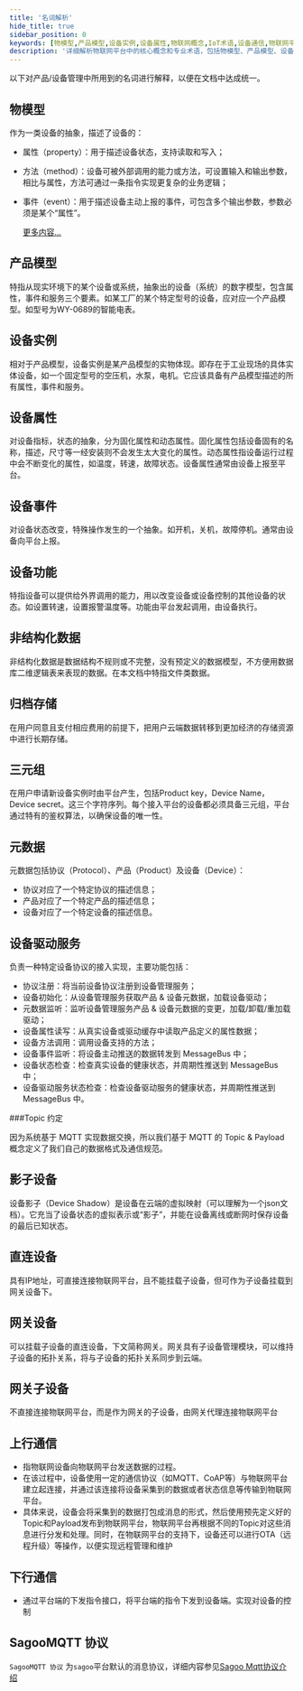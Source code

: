 ```yaml
---
title: '名词解析'
hide_title: true
sidebar_position: 0
keywords: [物模型,产品模型,设备实例,设备属性,物联网概念,IoT术语,设备通信,物联网平台,设备管理,技术名词]
description: '详细解析物联网平台中的核心概念和专业术语，包括物模型、产品模型、设备实例等重要名词的定义和应用场景。'
---
```


以下对产品/设备管理中所用到的名词进行解释，以便在文档中达成统一。


## 物模型

作为一类设备的抽象，描述了设备的：

- 属性（property）：用于描述设备状态，支持读取和写入；

- 方法（method）：设备可被外部调用的能力或方法，可设置输入和输出参数，相比与属性，方法可通过一条指令实现更复杂的业务逻辑；

- 事件（event）：用于描述设备主动上报的事件，可包含多个输出参数，参数必须是某个“属性”。

  [更多内容...](./tsl/intro)

## 产品模型

特指从现实环境下的某个设备或系统，抽象出的设备（系统）的数字模型，包含属性，事件和服务三个要素。如某工厂的某个特定型号的设备，应对应一个产品模型。如型号为WY-0689的智能电表。

## 设备实例

相对于产品模型，设备实例是某产品模型的实物体现。即存在于工业现场的具体实体设备，如一个固定型号的空压机，水泵，电机。它应该具备有产品模型描述的所有属性，事件和服务。

## 设备属性

对设备指标，状态的抽象，分为固化属性和动态属性。固化属性包括设备固有的名称，描述，尺寸等一经安装则不会发生太大变化的属性。动态属性指设备运行过程中会不断变化的属性，如温度，转速，故障状态。设备属性通常由设备上报至平台。

## 设备事件

对设备状态改变，特殊操作发生的一个抽象。如开机，关机，故障停机。通常由设备向平台上报。

## 设备功能

特指设备可以提供给外界调用的能力，用以改变设备或设备控制的其他设备的状态。如设置转速，设置报警温度等。功能由平台发起调用，由设备执行。

## 非结构化数据

非结构化数据是数据结构不规则或不完整，没有预定义的数据模型，不方便用数据库二维逻辑表来表现的数据。在本文档中特指文件类数据。

## 归档存储

在用户同意且支付相应费用的前提下，把用户云端数据转移到更加经济的存储资源中进行长期存储。

## 三元组

在用户申请新设备实例时由平台产生，包括Product key，Device Name，Device secret。这三个字符序列。每个接入平台的设备都必须具备三元组，平台通过特有的鉴权算法，以确保设备的唯一性。

## 元数据

元数据包括协议（Protocol）、产品（Product）及设备（Device）：

- 协议对应了一个特定协议的描述信息；
- 产品对应了一个特定产品的描述信息；
- 设备对应了一个特定设备的描述信息。

## 设备驱动服务

负责一种特定设备协议的接入实现，主要功能包括：

- 协议注册：将当前设备协议注册到设备管理服务；
- 设备初始化：从设备管理服务获取产品 & 设备元数据，加载设备驱动；
- 元数据监听：监听设备管理服务产品 & 设备元数据的变更，加载/卸载/重加载驱动；
- 设备属性读写：从真实设备或驱动缓存中读取产品定义的属性数据；
- 设备方法调用：调用设备支持的方法；
- 设备事件监听：将设备主动推送的数据转发到 MessageBus 中；
- 设备状态检查：检查真实设备的健康状态，并周期性推送到 MessageBus 中；
- 设备驱动服务状态检查：检查设备驱动服务的健康状态，并周期性推送到 MessageBus 中。
  
###Topic 约定

  因为系统基于 MQTT 实现数据交换，所以我们基于 MQTT 的 Topic & Payload 概念定义了我们自己的数据格式及通信规范。


## 影子设备

设备影子（Device Shadow）是设备在云端的虚拟映射（可以理解为一个json文档）。它充当了设备状态的虚拟表示或“影子”，并能在设备离线或断网时保存设备的最后已知状态。

## 直连设备

具有IP地址，可直接连接物联网平台，且不能挂载子设备，但可作为子设备挂载到网关设备下。

## 网关设备

可以挂载子设备的直连设备，下文简称网关。网关具有子设备管理模块，可以维持子设备的拓扑关系，将与子设备的拓扑关系同步到云端。

## 网关子设备

不直接连接物联网平台，而是作为网关的子设备，由网关代理连接物联网平台

## 上行通信

- 指物联网设备向物联网平台发送数据的过程。
- 在该过程中，设备使用一定的通信协议（如MQTT、CoAP等）与物联网平台建立起连接，并通过该连接将设备采集到的数据或者状态信息等传输到物联网平台。
- 具体来说，设备会将采集到的数据打包成消息的形式，然后使用预先定义好的Topic和Payload发布到物联网平台，物联网平台再根据不同的Topic对这些消息进行分发和处理。同时，在物联网平台的支持下，设备还可以进行OTA（远程升级）等操作，以便实现远程管理和维护

## 下行通信

- 通过平台端的下发指令接口，将平台端的指令下发到设备端。实现对设备的控制

## SagooMQTT 协议

`SagooMQTT 协议` 为`sagoo`平台默认的消息协议，详细内容参见[Sagoo Mqtt协议介绍](/develop/protocol/mqtt)
